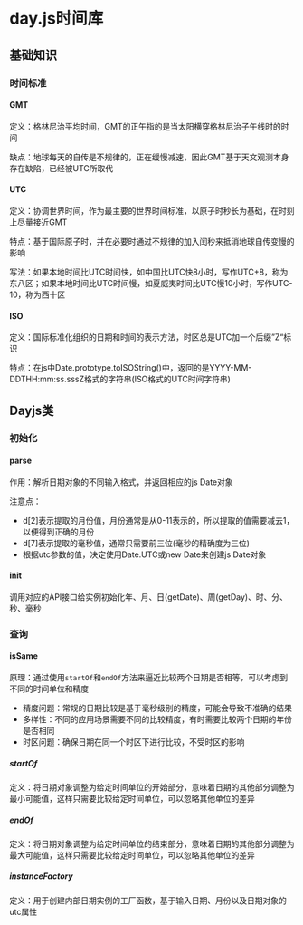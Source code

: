 # day.js时间库

## 基础知识
### 时间标准
#### GMT
定义：格林尼治平均时间，GMT的正午指的是当太阳横穿格林尼治子午线时的时间

缺点：地球每天的自传是不规律的，正在缓慢减速，因此GMT基于天文观测本身存在缺陷，已经被UTC所取代

#### UTC
定义：协调世界时间，作为最主要的世界时间标准，以原子时秒长为基础，在时刻上尽量接近GMT

特点：基于国际原子时，并在必要时通过不规律的加入闰秒来抵消地球自传变慢的影响

写法：如果本地时间比UTC时间快，如中国比UTC快8小时，写作UTC+8，称为东八区；如果本地时间比UTC时间慢，如夏威夷时间比UTC慢10小时，写作UTC-10，称为西十区

#### ISO
定义：国际标准化组织的日期和时间的表示方法，时区总是UTC加一个后缀”Z“标识

特点：在js中Date.prototype.toISOString()中，返回的是YYYY-MM-DDTHH:mm:ss.sssZ格式的字符串(ISO格式的UTC时间字符串)

## Dayjs类

### 初始化
#### parse
作用：解析日期对象的不同输入格式，并返回相应的js Date对象

注意点：

- d[2]表示提取的月份值，月份通常是从0-11表示的，所以提取的值需要减去1，以便得到正确的月份
- d[7]表示提取的毫秒值，通常只需要前三位(毫秒的精确度为三位)
- 根据utc参数的值，决定使用Date.UTC或new Date来创建js Date对象
 
#### init
调用对应的API接口给实例初始化年、月、日(getDate)、周(getDay)、时、分、秒、毫秒

### 查询
#### isSame
原理：通过使用`startOf`和`endOf`方法来逼近比较两个日期是否相等，可以考虑到不同的时间单位和精度

- 精度问题：常规的日期比较是基于毫秒级别的精度，可能会导致不准确的结果
- 多样性：不同的应用场景需要不同的比较精度，有时需要比较两个日期的年份是否相同
- 时区问题：确保日期在同一个时区下进行比较，不受时区的影响

##### startOf
定义：将日期对象调整为给定时间单位的开始部分，意味着日期的其他部分调整为最小可能值，这样只需要比较给定时间单位，可以忽略其他单位的差异

##### endOf
定义：将日期对象调整为给定时间单位的结束部分，意味着日期的其他部分调整为最大可能值，这样只需要比较给定时间单位，可以忽略其他单位的差异

##### instanceFactory 
定义：用于创建内部日期实例的工厂函数，基于输入日期、月份以及日期对象的utc属性